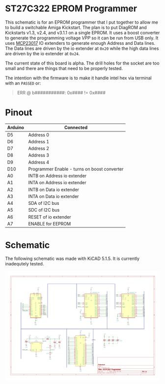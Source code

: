 # ST27C322 EPROM Programmer
  
This schematic is for an EPROM programmer that I put together to allow me to build a switchable Amiga Kickstart.  The plan is to put DiagROM and Kickstarts v1.3, v2.4, and v3.1.1 on a single EPROM. It uses a boost converter to generate the programming voltage _VPP_ so it can be run from USB only. It uses [MCP23017](./docs/MCP23017-datasheet.pdf) IO extenders to generate enough Address and Data lines. The Data lines are driven by the io extender at ```0x20``` while the high data lines are driven by the io extender at ```0x24```.

The current state of this board is alpha. The drill holes for the socket are too small and there are things that need to be properly tested.

The intention with the firmware is to make it handle intel hex via terminal with an ```PASSED``` or:

>
> ERR @ b###########: 0x#### != 0x####
>


# Pinout 

| Arduino | Connected |
|-|-|
| D5 | Address 0 |
| D6 | Address 1 |
| D7 | Address 2 |
| D8 | Address 3 |
| D9 | Address 4 |
| D10 | Programmer Enable - turns on boost converter |
| A0 | INTB on Address io extender |
| A1 | INTA on Address io extender |
| A2 | INTB on Data io extender |
| A3 | INTA on Data io extender |
| A4 | SDA of I2C bus |
| A5 | SDC of I2C bus |
| A6 | RESET of io extender |
| A7 | ENABLE for EEPROM |

# Schematic 

The following schematic was made with KiCAD 5.1.5.  It is currently inadequtely tested.

![Schematic](./docs/schem-rev1a.png)
